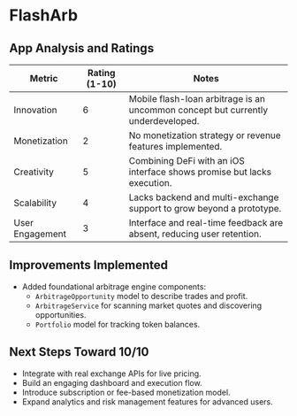 # FlashArb

## App Analysis and Ratings

| Metric | Rating (1-10) | Notes |
|-------|---------------|-------|
| Innovation | 6 | Mobile flash-loan arbitrage is an uncommon concept but currently underdeveloped. |
| Monetization | 2 | No monetization strategy or revenue features implemented. |
| Creativity | 5 | Combining DeFi with an iOS interface shows promise but lacks execution. |
| Scalability | 4 | Lacks backend and multi-exchange support to grow beyond a prototype. |
| User Engagement | 3 | Interface and real-time feedback are absent, reducing user retention. |

## Improvements Implemented

- Added foundational arbitrage engine components:
  - `ArbitrageOpportunity` model to describe trades and profit.
  - `ArbitrageService` for scanning market quotes and discovering opportunities.
  - `Portfolio` model for tracking token balances.

## Next Steps Toward 10/10

- Integrate with real exchange APIs for live pricing.
- Build an engaging dashboard and execution flow.
- Introduce subscription or fee-based monetization model.
- Expand analytics and risk management features for advanced users.
